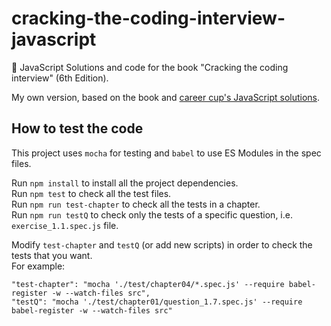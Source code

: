 # cracking-the-coding-interview-javascript

🧁 JavaScript Solutions and code for the book "Cracking the coding interview" (6th Edition).

My own version, based on the book and [career cup's JavaScript solutions](https://github.com/careercup/CtCI-6th-Edition-JavaScript).

## How to test the code

This project uses `mocha` for testing and `babel` to use ES Modules in the spec files.

Run `npm install` to install all the project dependencies.\
Run `npm test` to check all the test files.\
Run `npm run test-chapter` to check all the tests in a chapter.\
Run `npm run testQ` to check only the tests of a specific question, i.e. `exercise_1.1.spec.js` file.

Modify `test-chapter` and `testQ` (or add new scripts) in order to check the tests that you want.\
For example:

    "test-chapter": "mocha './test/chapter04/*.spec.js' --require babel-register -w --watch-files src",
    "testQ": "mocha './test/chapter01/question_1.7.spec.js' --require babel-register -w --watch-files src"

